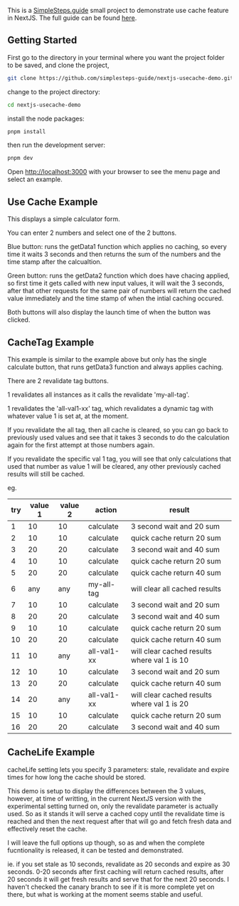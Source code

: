 This is a [SimpleSteps.guide](https://simplesteps.guide) small project to demonstrate use cache feature in NextJS.
The full guide can be found [here](https://simplesteps.guide/guides/technology/web-development/next-js-use-cache/use-cache).

## Getting Started

First go to the directory in your terminal where you want the project folder to be saved, and clone the project,

```bash
git clone https://github.com/simplesteps-guide/nextjs-usecache-demo.git
```

change to the project directory:

```bash
cd nextjs-usecache-demo
```

install the node packages:

```bash
pnpm install
```

then run the development server:

```bash
pnpm dev
```

Open [http://localhost:3000](http://localhost:3000) with your browser to see the menu page and select an example.

## Use Cache Example

This displays a simple calculator form.

You can enter 2 numbers and select one of the 2 buttons.

Blue button: runs the getData1 function which applies no caching, so every time it waits 3 seconds and then returns the sum of the numbers and the time stamp after the calcualtion.

Green button: runs the getData2 function which does have chacing applied, so first time it gets called with new input values, it will wait the 3 seconds, after that other requests for the same pair of numbers will return the cached value immediately and the time stamp of when the intial caching occured.

Both buttons will also display the launch time of when the button was clicked.

## CacheTag Example

This example is similar to the example above but only has the single calculate button, that runs getData3 function and always applies caching.

There are 2 revalidate tag buttons.

1 revalidates all instances as it calls the revalidate 'my-all-tag'.

1 revalidates the 'all-val1-xx' tag, which revalidates a dynamic tag with whatever value 1 is set at, at the moment.

If you revalidate the all tag, then all cache is cleared, so you can go back to previously used values and see that it takes 3 seconds to do the calculation again for the first attempt at those numbers again.

If you revalidate the specific val 1 tag, you will see that only calculations that used that number as value 1 will be cleared, any other previously cached results will still be cached.

eg.

| try | value 1 | value 2 | action      | result                                      |
| --- | ------- | ------- | ----------- | ------------------------------------------- |
| 1   | 10      | 10      | calculate   | 3 second wait and 20 sum                    |
| 2   | 10      | 10      | calculate   | quick cache return 20 sum                   |
| 3   | 20      | 20      | calculate   | 3 second wait and 40 sum                    |
| 4   | 10      | 10      | calculate   | quick cache return 20 sum                   |
| 5   | 20      | 20      | calculate   | quick cache return 40 sum                   |
| 6   | any     | any     | my-all-tag  | will clear all cached results               |
| 7   | 10      | 10      | calculate   | 3 second wait and 20 sum                    |
| 8   | 20      | 20      | calculate   | 3 second wait and 40 sum                    |
| 9   | 10      | 10      | calculate   | quick cache return 20 sum                   |
| 10  | 20      | 20      | calculate   | quick cache return 40 sum                   |
| 11  | 10      | any     | all-val1-xx | will clear cached results where val 1 is 10 |
| 12  | 10      | 10      | calculate   | 3 second wait and 20 sum                    |
| 13  | 20      | 20      | calculate   | quick cache return 40 sum                   |
| 14  | 20      | any     | all-val1-xx | will clear cached results where val 1 is 20 |
| 15  | 10      | 10      | calculate   | quick cache return 20 sum                   |
| 16  | 20      | 20      | calculate   | 3 second wait and 40 sum                    |

## CacheLife Example

cacheLife setting lets you specify 3 parameters: stale, revalidate and expire times for how long the cache should be stored.

This demo is setup to display the differences between the 3 values, however, at time of writting, in the current NextJS version with the experimental setting turned on, only the revalidate parameter is actually used. So as it stands it will serve a cached copy until the revalidate time is reached and then the next request after that will go and fetch fresh data and effectively reset the cache.

I will leave the full options up though, so as and when the complete fucntionality is released, it can be tested and demonstrated.

ie. if you set stale as 10 seconds, revalidate as 20 seconds and expire as 30 seconds. 0-20 seconds after first caching will return cached results, after 20 seconds it will get fresh results and serve that for the next 20 seconds. I haven't checked the canary branch to see if it is more complete yet on there, but what is working at the moment seems stable and useful.
